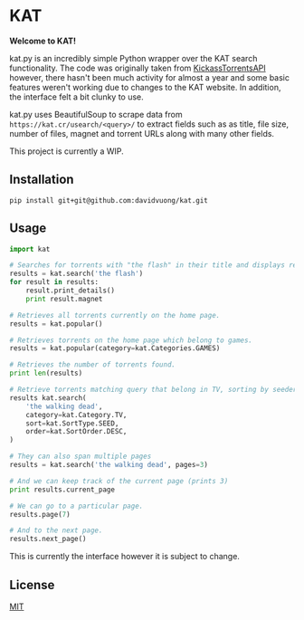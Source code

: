 # KAT

**Welcome to KAT!**

kat.py is an incredibly simple Python wrapper over the KAT search functionality. The code was originally taken from [KickassTorrentsAPI](https://github.com/stephan-mclean/KickassTorrentsAPI) however, there hasn't been much activity for almost a year and some basic features weren't working due to changes to the KAT website. In addition, the interface felt a bit clunky to use.

kat.py uses BeautifulSoup to scrape data from `https://kat.cr/usearch/<query>/` to extract fields such as as title, file size, number of files, magnet and torrent URLs along with many other fields.

This project is currently a WIP.

## Installation

```
pip install git+git@github.com:davidvuong/kat.git
```

## Usage

```python
import kat

# Searches for torrents with "the flash" in their title and displays results.
results = kat.search('the flash')
for result in results:
    result.print_details()
    print result.magnet

# Retrieves all torrents currently on the home page.
results = kat.popular()

# Retrieves torrents on the home page which belong to games.
results = kat.popular(category=kat.Categories.GAMES)

# Retrieves the number of torrents found.
print len(results)

# Retrieve torrents matching query that belong in TV, sorting by seeders in desc.
results kat.search(
    'the walking dead',
    category=kat.Category.TV,
    sort=kat.SortType.SEED,
    order=kat.SortOrder.DESC,
)

# They can also span multiple pages
results = kat.search('the walking dead', pages=3)

# And we can keep track of the current page (prints 3)
print results.current_page

# We can go to a particular page.
results.page(7)

# And to the next page.
results.next_page()
```

This is currently the interface however it is subject to change.

## License

[MIT](LICENSE.md)
